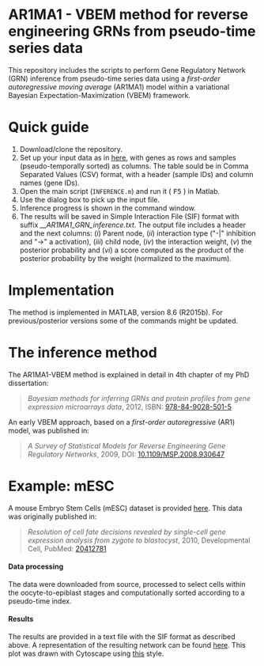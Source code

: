 AR1MA1 - VBEM method for reverse engineering GRNs from pseudo-time series data
====

This repository includes the scripts to perform Gene Regulatory Network (GRN) inference from pseudo-time series data using a *first-order autoregressive moving average* (AR1MA1) model within a variational Bayesian Expectation-Maximization (VBEM) framework.


# Quick guide

1. Download/clone the repository.
1. Set up your input data as in [here](https://github.com/mscastillo/GRNVBEM/blob/master/mESC/mESC.csv), with genes as rows and samples (pseudo-temporally sorted) as columns. The table sould be in Comma Separated Values (CSV) format, with a header (sample IDs) and column names (gene IDs).
1. Open the main script (`INFERENCE.m`) and run it ( <kbd>F5</kbd> ) in Matlab.
1. Use the dialog box to pick up the input file.
1. Inference progress is shown in the command window.
1. The results will be saved in Simple Interaction File (SIF) format with suffix *__AR1MA1_GRN_inference.txt*. The output file includes a header and the next columns: (*i*) Parent node, (*ii*) interaction type ("-|" inhibition and "->" a activation), (*iii*) child node, (*iv*) the interaction weight, (*v*) the posterior probability and (*vi*) a score computed as the product of the posterior probability by the weight (normalized to the maximum). 


# Implementation

The method is implemented in MATLAB, version 8.6 (R2015b). For previous/posterior versions some of the commands might be updated.


# The inference method

The AR1MA1-VBEM method is explained in detail in 4th chapter of my PhD dissertation:

> *Bayesian methods for inferring GRNs and protein profiles from gene expression microarrays data*, 2012, ISBN: [978-84-9028-501-5](http://cul.worldcat.org/oclc/870124049)

An early VBEM approach, based on a *first-order autoregressive* (AR1) model, was published in:

> *A Survey of Statistical Models for Reverse Engineering Gene Regulatory Networks*, 2009, DOI: [10.1109/MSP.2008.930647](http://dx.doi.org/10.1109%2FMSP.2008.930647)


# Example: mESC

A mouse Embryo Stem Cells (mESC) dataset is provided [here](https://github.com/mscastillo/GRNVBEM/blob/master/mESC/embryo.csv). This data was originally published in:

> *Resolution of cell fate decisions revealed by single-cell gene expression analysis from zygote to blastocyst*, 2010, Developmental Cell, PubMed: [20412781](http://www.ncbi.nlm.nih.gov/pubmed/20412781)

#### Data processing

The data were downloaded from source, processed to select cells within the oocyte-to-epiblast stages and computationally sorted according to a pseudo-time index.

#### Results

The results are provided in a text file with the SIF format as described above. A representation of the resulting network can be found [here](https://github.com/mscastillo/GRNVBEM/blob/master/mESC/GRN.pdf). This plot was drawn with Cytoscape using [this](https://github.com/mscastillo/GRNVBEM/blob/master/mESC/GRN_style.xml) style.
